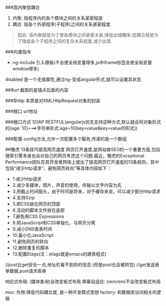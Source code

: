 ###高内聚低耦合
1. 内聚: 指程序内的各个模块之间的关系紧密程度
2. 耦合: 指各个外部程序(子程序)之间的关系紧密程度
> 因此: 高内聚就是为了使各模块之间紧密关联,降低出错概率;低耦合就是为了降低各个子程序之间的复杂关系程度,减少出错.

###内置指令
* ng-include 引入模板(不会使全局变量增多,js中iframe标签会使全局变量window增多)

disabled 是一个无值属性,通过ng-变成angular形式,就可以设置其状态

###url
截取的是锚点后面的内容

###$http
本质是对XMLHttpRequest对象的封装

###接口
url地址

###接口方式
SOAP  RESTFUL(angularjs优先支持这种方式,默认就会将对象形式的{age: 10}===>字符串形式:age=10(key=value&key=value的形式))

###配置
config方法,允许一次配置多个服务,传递的是一个数组

##雅虎 13条技巧提高网页速度
网页打开速度,是网站做SEO的一个重要方面,包括搜索引擎本身也会对自己的网页考虑这个问题:最近，雅虎的Exceptional Performance团队在其开发者网络上提出了提高网页打开速度的13条规则，其中包括“减少http请求“，避免网页转向"等具体内容如下：
* 1.减少http请求
* 2.减少多媒体，图片，声音的使用，传输以文字内容为先
* 3.用截止时间报头，由于时间是将来，对于缓存来说，可以减少部分http请求
* 4.支持Gzip
* 5.把CSS放在网页的顶部
* 6.活动的脚本文件放在底部
* 7.避免用CSS Expressions 
* 8.把JavaScript和CSS单独化，与网页分离
* 9.减小DNS查表时间
* 10.最小化JavaScript
* 11.避免网页的转向
* 12.删除重复的脚本 
* 13.配置Etags(注：etags就是emacs的建表程式) 


//post比get安全一点,地址栏看不到你的信息.(但是post也会被抓包)
//get发送表单数据,post请求表单


响应式布局: (媒体查询)会改变板式布局
屏幕自适应: (rem/em)不会改变板式布局


mvc: 作用:降低代码耦合度, 是一种开发模式思想
factory: 和数据库访问相关的逻辑









